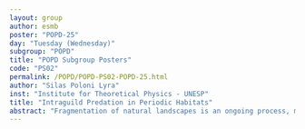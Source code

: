 ```yaml
---
layout: group
author: esmb
poster: "POPD-25"
day: "Tuesday (Wednesday)"
subgroup: "POPD"
title: "POPD Subgroup Posters"
code: "PS02"
permalink: /POPD/POPD-PS02-POPD-25.html
author: "Silas Poloni Lyra"
inst: "Institute for Theoretical Physics - UNESP"
title: "Intraguild Predation in Periodic Habitats"
abstract: "Fragmentation of natural landscapes is an ongoing process, mainly led by human activities, such as urban growth, roadway construction and farming. This phenomena may lead to many changes in the dynamics of populations that live in such landscapes, posing new challenges to our understanding of population persistence and diversity therein. In this work we consider an Intraguild Predation (IGP) model, a community module composed of two consumers of a shared resource, with a predation relation between such consumers, usually referred as IG-Prey and IG-Predator.  Using Cobbold and Yurk's homogenization technique, we formulate and investigate the problem in a periodic habitat, composed of two types of patches where IGP relations are present, but allowed to have different parameters, such as less resource consumption, enhanced mortality or reduced resource productivity in one of the patches. Our results show that coexistence  between IG-Prey and IG-Predator in heterogeneous landscapes is facilitated or hardened depending on the resource's habitat preference, allowing for coexistence in parameter regions which, in homogeneous landscapes, would be impossible, for example."
---
```

